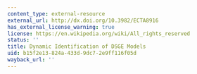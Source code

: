 ```yaml
---
content_type: external-resource
external_url: http://dx.doi.org/10.3982/ECTA8916
has_external_license_warning: true
license: https://en.wikipedia.org/wiki/All_rights_reserved
status: ''
title: Dynamic Identification of DSGE Models
uid: b15f2e13-824a-433d-9dc7-2e9ff116f05d
wayback_url: ''
---
```

